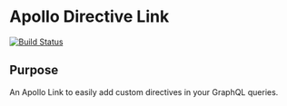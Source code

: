 # Apollo Directive Link

[![Build Status](https://travis-ci.org/svengau/apollo-link-directive.svg?branch=master)](https://travis-ci.org/svengau/apollo-link-directive)

## Purpose

An Apollo Link to easily add custom directives in your GraphQL queries.

